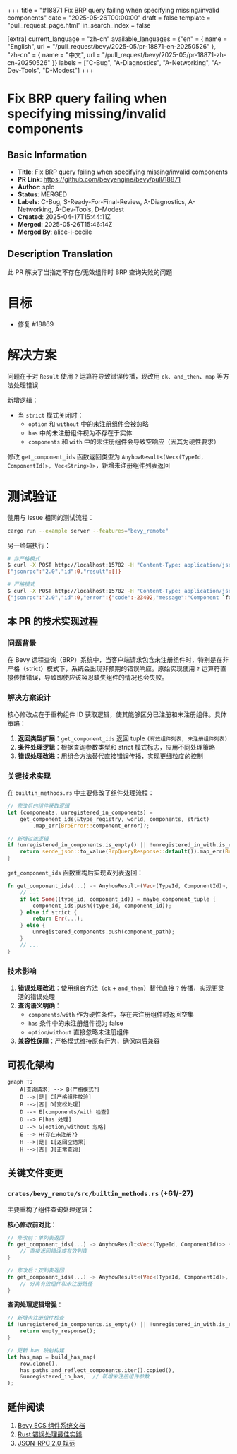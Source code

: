 +++
title = "#18871 Fix BRP query failing when specifying missing/invalid components"
date = "2025-05-26T00:00:00"
draft = false
template = "pull_request_page.html"
in_search_index = false

[extra]
current_language = "zh-cn"
available_languages = {"en" = { name = "English", url = "/pull_request/bevy/2025-05/pr-18871-en-20250526" }, "zh-cn" = { name = "中文", url = "/pull_request/bevy/2025-05/pr-18871-zh-cn-20250526" }}
labels = ["C-Bug", "A-Diagnostics", "A-Networking", "A-Dev-Tools", "D-Modest"]
+++

# Fix BRP query failing when specifying missing/invalid components

## Basic Information
- **Title**: Fix BRP query failing when specifying missing/invalid components
- **PR Link**: https://github.com/bevyengine/bevy/pull/18871
- **Author**: splo
- **Status**: MERGED
- **Labels**: C-Bug, S-Ready-For-Final-Review, A-Diagnostics, A-Networking, A-Dev-Tools, D-Modest
- **Created**: 2025-04-17T15:44:11Z
- **Merged**: 2025-05-26T15:46:14Z
- **Merged By**: alice-i-cecile

## Description Translation
此 PR 解决了当指定不存在/无效组件时 BRP 查询失败的问题

# 目标
- 修复 #18869

# 解决方案
问题在于对 `Result` 使用 `?` 运算符导致错误传播，现改用 `ok`、`and_then`、`map` 等方法处理错误

新增逻辑：
- 当 `strict` 模式关闭时：
  - `option` 和 `without` 中的未注册组件会被忽略
  - `has` 中的未注册组件视为不存在于实体
  - `components` 和 `with` 中的未注册组件会导致空响应（因其为硬性要求）

修改 `get_component_ids` 函数返回类型为 `AnyhowResult<(Vec<(TypeId, ComponentId)>, Vec<String>)>`，新增未注册组件列表返回

# 测试验证
使用与 issue 相同的测试流程：
```sh
cargo run --example server --features="bevy_remote"
```
另一终端执行：
```sh
# 非严格模式
$ curl -X POST http://localhost:15702 -H "Content-Type: application/json" -d '{ "jsonrpc": "2.0", "method": "bevy/query", "id": 0, "params": { "data": { "components": [ "foo::bar::MyComponent" ] } } }'
{"jsonrpc":"2.0","id":0,"result":[]}

# 严格模式
$ curl -X POST http://localhost:15702 -H "Content-Type: application/json" -d '{ "jsonrpc": "2.0", "method": "bevy/query", "id": 0, "params": { "data": { "components": [ "foo::bar::MyComponent" ] }, "strict": true } }'
{"jsonrpc":"2.0","id":0,"error":{"code":-23402,"message":"Component `foo::bar::MyComponent` isn't registered or used in the world"}}
```

## 本 PR 的技术实现过程

### 问题背景
在 Bevy 远程查询（BRP）系统中，当客户端请求包含未注册组件时，特别是在非严格（strict）模式下，系统会出现非预期的错误响应。原始实现使用 `?` 运算符直接传播错误，导致即使应该容忍缺失组件的情况也会失败。

### 解决方案设计
核心修改点在于重构组件 ID 获取逻辑，使其能够区分已注册和未注册组件。具体策略：
1. **返回类型扩展**：`get_component_ids` 返回 tuple `(有效组件列表, 未注册组件列表)`
2. **条件处理逻辑**：根据查询参数类型和 strict 模式标志，应用不同处理策略
3. **错误处理改进**：用组合方法替代直接错误传播，实现更细粒度的控制

### 关键技术实现
在 `builtin_methods.rs` 中主要修改了组件处理流程：

```rust
// 修改后的组件获取逻辑
let (components, unregistered_in_components) = 
    get_component_ids(&type_registry, world, components, strict)
        .map_err(BrpError::component_error)?;

// 新增过滤逻辑
if !unregistered_in_components.is_empty() || !unregistered_in_with.is_empty() {
    return serde_json::to_value(BrpQueryResponse::default()).map_err(BrpError::internal);
}
```

`get_component_ids` 函数重构后实现双列表返回：
```rust
fn get_component_ids(...) -> AnyhowResult<(Vec<(TypeId, ComponentId)>, Vec<String>)> {
    // ...
    if let Some((type_id, component_id)) = maybe_component_tuple {
        component_ids.push((type_id, component_id));
    } else if strict {
        return Err(...);
    } else {
        unregistered_components.push(component_path);
    }
    // ...
}
```

### 技术影响
1. **错误处理改进**：使用组合方法（`ok` + `and_then`）替代直接 `?` 传播，实现更灵活的错误处理
2. **查询语义明确**：
   - `components`/`with` 作为硬性条件，存在未注册组件时返回空集
   - `has` 条件中的未注册组件视为 false
   - `option`/`without` 直接忽略未注册组件
3. **兼容性保障**：严格模式维持原有行为，确保向后兼容

## 可视化架构

```mermaid
graph TD
    A[查询请求] --> B{严格模式?}
    B -->|是| C[严格组件校验]
    B -->|否| D[宽松处理]
    D --> E[components/with 检查]
    D --> F[has 处理]
    D --> G[option/without 忽略]
    E --> H{存在未注册?}
    H -->|是| I[返回空结果]
    H -->|否| J[正常查询]
```

## 关键文件变更

### `crates/bevy_remote/src/builtin_methods.rs` (+61/-27)
主要重构了组件查询处理逻辑：

**核心修改前对比**：
```rust
// 修改前：单列表返回
fn get_component_ids(...) -> AnyhowResult<Vec<(TypeId, ComponentId)>> {
    // 直接返回错误或有效列表
}

// 修改后：双列表返回
fn get_component_ids(...) -> AnyhowResult<(Vec<(TypeId, ComponentId)>, Vec<String>)> {
    // 分离有效组件和未注册路径
}
```

**查询处理逻辑增强**：
```rust
// 新增未注册组件检查
if !unregistered_in_components.is_empty() || !unregistered_in_with.is_empty() {
    return empty_response();
}

// 更新 has 映射构建
let has_map = build_has_map(
    row.clone(),
    has_paths_and_reflect_components.iter().copied(),
    &unregistered_in_has,  // 新增未注册组件参数
);
```

## 延伸阅读
1. [Bevy ECS 组件系统文档](https://bevyengine.org/learn/book/ecs/components/)
2. [Rust 错误处理最佳实践](https://doc.rust-lang.org/book/ch09-00-error-handling.html)
3. [JSON-RPC 2.0 规范](https://www.jsonrpc.org/specification)